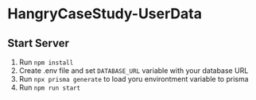 # HangryCaseStudy-UserData

## Start Server

1. Run ```npm install```
2. Create .env file and set ```DATABASE_URL``` variable with your database URL
3. Run ```npx prisma generate``` to load yoru environtment variable to prisma
4. Run ```npm run start```
